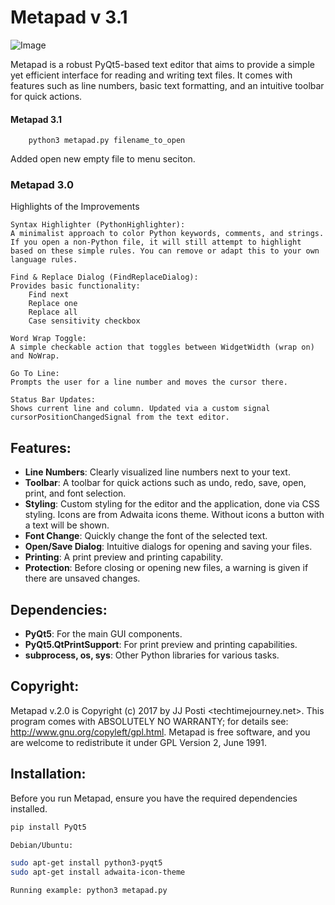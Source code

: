 # Metapad v 3.1

![Image](https://github.com/user-attachments/assets/f96b33de-4ebb-476b-995c-f0a86bc0d6fd)

Metapad is a robust PyQt5-based text editor that aims to provide a simple yet efficient interface for reading and writing text files. It comes with features such as line numbers, basic text formatting, and an intuitive toolbar for quick actions.


#### Metapad 3.1

        python3 metapad.py filename_to_open
Added open new empty file to menu seciton.


### Metapad 3.0

Highlights of the Improvements

    Syntax Highlighter (PythonHighlighter):
    A minimalist approach to color Python keywords, comments, and strings. If you open a non-Python file, it will still attempt to highlight based on these simple rules. You can remove or adapt this to your own language rules.

    Find & Replace Dialog (FindReplaceDialog):
    Provides basic functionality:
        Find next
        Replace one
        Replace all
        Case sensitivity checkbox

    Word Wrap Toggle:
    A simple checkable action that toggles between WidgetWidth (wrap on) and NoWrap.

    Go To Line:
    Prompts the user for a line number and moves the cursor there.

    Status Bar Updates:
    Shows current line and column. Updated via a custom signal cursorPositionChangedSignal from the text editor.




## Features:
- **Line Numbers**: Clearly visualized line numbers next to your text.
- **Toolbar**: A toolbar for quick actions such as undo, redo, save, open, print, and font selection.
- **Styling**: Custom styling for the editor and the application, done via CSS styling. Icons are from Adwaita icons theme. Without icons a button with a text will be shown.
- **Font Change**: Quickly change the font of the selected text.
- **Open/Save Dialog**: Intuitive dialogs for opening and saving your files.
- **Printing**: A print preview and printing capability.
- **Protection**: Before closing or opening new files, a warning is given if there are unsaved changes.

## Dependencies:

- **PyQt5**: For the main GUI components.
- **PyQt5.QtPrintSupport**: For print preview and printing capabilities.
- **subprocess, os, sys**: Other Python libraries for various tasks.

## Copyright:

Metapad v.2.0 is Copyright (c) 2017 by JJ Posti <techtimejourney.net>. This program comes with ABSOLUTELY NO WARRANTY; for details see: http://www.gnu.org/copyleft/gpl.html. Metapad is free software, and you are welcome to redistribute it under GPL Version 2, June 1991.

## Installation:

Before you run Metapad, ensure you have the required dependencies installed.

```bash
pip install PyQt5

Debian/Ubuntu:

sudo apt-get install python3-pyqt5
sudo apt-get install adwaita-icon-theme

Running example: python3 metapad.py
